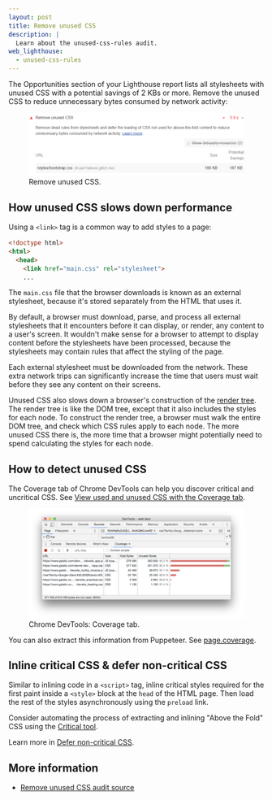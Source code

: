 ```yaml
---
layout: post
title: Remove unused CSS
description: |
  Learn about the unused-css-rules audit.
web_lighthouse:
  - unused-css-rules
---
```


The Opportunities section of your Lighthouse report lists
all stylesheets with unused CSS with a potential savings of 2 KBs or more.
Remove the unused CSS
to reduce unnecessary bytes consumed by network activity:

<figure class="w-figure">
  <img class="w-screenshot w-screenshot--filled" src="unused-css-rules.png" alt="Remove unused CSS">
  <figcaption class="w-figcaption">
    Remove unused CSS.
  </figcaption>
</figure>


## How unused CSS slows down performance

Using a `<link>` tag is a common way to add styles to a page:

```html
<!doctype html>
<html>
  <head>
    <link href="main.css" rel="stylesheet">
    ...
```

The `main.css` file that the browser downloads is known as an external stylesheet,
because it's stored separately from the HTML that uses it.

By default, a browser must download, parse, and process all external stylesheets
that it encounters before it can display, or render, any content to a user's screen.
It wouldn't make sense for a browser to attempt to display content
before the stylesheets have been processed,
because the stylesheets may contain rules that affect the styling of the page.

Each external stylesheet must be downloaded from the network.
These extra network trips can significantly increase the time
that users must wait before they see any content on their screens.

Unused CSS also slows down a browser's construction of the
[render tree](https://developers.google.com/web/fundamentals/performance/critical-rendering-path/render-tree-construction).
The render tree is like the DOM tree, except that it also includes the styles for each node.
To construct the render tree, a browser must walk the entire DOM tree, and check which CSS rules apply to each node.
The more unused CSS there is,
the more time that a browser might potentially need to spend calculating the styles for each node.

## How to detect unused CSS

The Coverage tab of Chrome DevTools can help you discover critical and uncritical CSS.
See [View used and unused CSS with the Coverage tab](https://developers.google.com/web/tools/chrome-devtools/css/reference#coverage).

<figure class="w-figure">
  <img class="w-screenshot w-screenshot--filled" src="coverage.png" alt="Chrome DevTools: Coverage tab">
  <figcaption class="w-figcaption">
    Chrome DevTools: Coverage tab.
  </figcaption>
</figure>

You can also extract this information from Puppeteer.
See [page.coverage](https://github.com/GoogleChrome/puppeteer/blob/master/docs/api.md#pagecoverage).

## Inline critical CSS & defer non-critical CSS

Similar to inlining code in a `<script>` tag,
inline critical styles required for the first paint
inside a `<style>` block at the `head` of the HTML page.
Then load the rest of the styles asynchronously using the `preload` link.

Consider automating the process of extracting and inlining "Above the Fold" CSS
using the [Critical tool](https://github.com/addyosmani/critical/blob/master/README.md).

Learn more in [Defer non-critical CSS](/defer-non-critical-css).

## More information

- [Remove unused CSS audit source](https://github.com/GoogleChrome/lighthouse/blob/master/lighthouse-core/audits/byte-efficiency/unused-css-rules.js)
